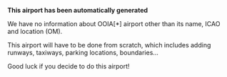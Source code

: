 **This airport has been automatically generated**

We have no information about OOIA[*] airport other than its name, ICAO and location (OM).

This airport will have to be done from scratch, which includes adding runways, taxiways, parking locations, boundaries...

Good luck if you decide to do this airport!